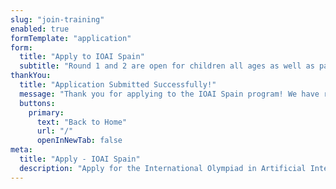```yaml
---
slug: "join-training"
enabled: true
formTemplate: "application"
form:
  title: "Apply to IOAI Spain"
  subtitle: "Round 1 and 2 are open for children all ages as well as parents and teachers."
thankYou:
  title: "Application Submitted Successfully!"
  message: "Thank you for applying to the IOAI Spain program! We have received your application and will review it carefully. You will receive a confirmation email shortly with further details about the selection process and next steps."
  buttons:
    primary:
      text: "Back to Home"
      url: "/"
      openInNewTab: false
meta:
  title: "Apply - IOAI Spain"
  description: "Apply for the International Olympiad in Artificial Intelligence Spain program."
---
```

